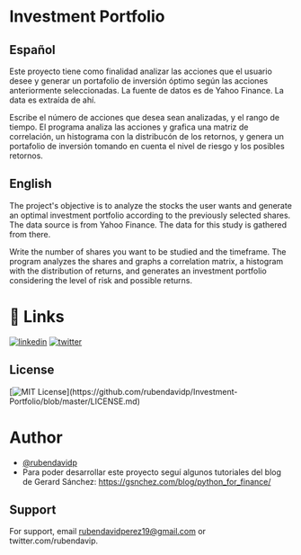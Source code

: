 # Investment Portfolio

## Español
Este proyecto tiene como finalidad analizar las acciones que el usuario desee y generar un portafolio de inversión óptimo según las acciones anteriormente seleccionadas.
La fuente de datos es de Yahoo Finance. La data es extraída de ahí.

Escribe el número de acciones que desea sean analizadas, y el rango de tiempo.
El programa analiza las acciones y grafica una matriz de correlación, un histograma con la distribucón de los retornos, y genera un portafolio de inversión tomando en cuenta el nivel de riesgo y los posibles retornos.

## English
The project's objective is to analyze the stocks the user wants and generate an optimal investment portfolio according to the previously selected shares.
The data source is from Yahoo Finance. The data for this study is gathered from there.

Write the number of shares you want to be studied and the timeframe.
The program analyzes the shares and graphs a correlation matrix, a histogram with the distribution of returns, and generates an investment portfolio considering the level of risk and possible returns.

# 🔗 Links
[![linkedin](https://img.shields.io/badge/linkedin-0A66C2?style=for-the-badge&logo=linkedin&logoColor=white)](https://www.linkedin.com/in/rubendavidp/)
[![twitter](https://img.shields.io/badge/twitter-1DA1F2?style=for-the-badge&logo=twitter&logoColor=white)](https://twitter.com/rubendavidp)

## License

[![MIT License](https://img.shields.io/apm/l/atomic-design-ui.svg?)](https://github.com/rubendavidp/Investment-Portfolio/blob/master/LICENSE.md)


# Author

- [@rubendavidp](https://www.github.com/rubendavidp)
- Para poder desarrollar este proyecto seguí algunos tutoriales del blog de Gerard Sánchez: https://gsnchez.com/blog/python_for_finance/

## Support

For support, email rubendavidperez19@gmail.com or twitter.com/rubendavip.
